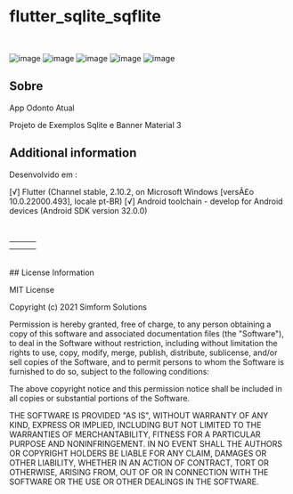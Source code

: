 # flutter_sqlite_sqflite
</br>

![image](https://img.shields.io/badge/Flutter-02569B?style=for-the-badge&logo=flutter&logoColor=white)
![image](https://img.shields.io/badge/Supabase-181818?style=for-the-badge&logo=supabase&logoColor=white)
![image](https://img.shields.io/badge/PostgreSQL-316192?style=for-the-badge&logo=postgresql&logoColor=white)
![image](https://img.shields.io/badge/Android-3DDC84?style=for-the-badge&logo=android&logoColor=white)
![image](https://img.shields.io/badge/iOS-000000?style=for-the-badge&logo=ios&logoColor=white)
</br>

## Sobre

App Odonto Atual

Projeto de Exemplos Sqlite e Banner Material 3

## Additional information


Desenvolvido em :</br>

[√] Flutter (Channel stable, 2.10.2, on Microsoft Windows [versÃ£o 10.0.22000.493], locale pt-BR)
[√] Android toolchain - develop for Android devices (Android SDK version 32.0.0)

</br>
<table align="center" border="0" cellpadding="1" cellspacing="1" style="width:650px;">
	<tbody>
		<tr>
			<td><img alt="" src="https://user-images.githubusercontent.com/31604881/155864731-254e1178-e721-45eb-b774-7e0768f6dce2.png" style="width: 290px height: 500px;" /></td>
			<td><img alt="" src="https://user-images.githubusercontent.com/31604881/155864743-4922966b-dce1-4de8-a743-ed66d2d2d943.png" style="width: 290px height: 500px;" /></td>
			<td><img alt="" src="https://user-images.githubusercontent.com/31604881/155864747-b68b6f8e-c595-4bef-870c-c628f584d905.png" style="width: 290px height: 500px;" /></td>	
        </tr>
		<tr>
			<td><img alt="" src="https://user-images.githubusercontent.com/31604881/155864736-6326f9de-4b85-41b9-81e2-430d09a60609.png" style="width: 290px height: 500px;" /></td>
			<td><img alt="" src="https://user-images.githubusercontent.com/31604881/155864740-e698bf85-73fb-4608-8dc6-9f9596613988.png" style="width: 290px height: 500px;" /></td>
			<td><img alt="" src="" style="width: 290px height: 500px;" /></td>	
        </tr>
	</tbody>
</table>

</br>
## License Information

MIT License

Copyright (c) 2021 Simform Solutions

Permission is hereby granted, free of charge, to any person obtaining a copy
of this software and associated documentation files (the "Software"), to deal
in the Software without restriction, including without limitation the rights
to use, copy, modify, merge, publish, distribute, sublicense, and/or sell
copies of the Software, and to permit persons to whom the Software is
furnished to do so, subject to the following conditions:

The above copyright notice and this permission notice shall be included in all
copies or substantial portions of the Software.

THE SOFTWARE IS PROVIDED "AS IS", WITHOUT WARRANTY OF ANY KIND, EXPRESS OR
IMPLIED, INCLUDING BUT NOT LIMITED TO THE WARRANTIES OF MERCHANTABILITY,
FITNESS FOR A PARTICULAR PURPOSE AND NONINFRINGEMENT. IN NO EVENT SHALL THE
AUTHORS OR COPYRIGHT HOLDERS BE LIABLE FOR ANY CLAIM, DAMAGES OR OTHER
LIABILITY, WHETHER IN AN ACTION OF CONTRACT, TORT OR OTHERWISE, ARISING FROM,
OUT OF OR IN CONNECTION WITH THE SOFTWARE OR THE USE OR OTHER DEALINGS IN THE
SOFTWARE.